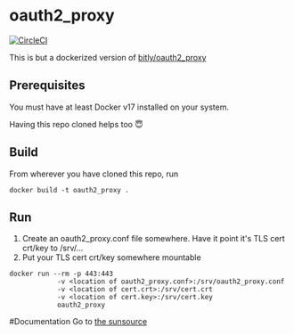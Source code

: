 # oauth2_proxy
[![CircleCI](https://circleci.com/gh/FactomProject/oauth2_proxy/tree/develop.svg?style=shield)](https://circleci.com/gh/FactomProject/oauth2_proxy/tree/develop)

This is but a dockerized version of [bitly/oauth2_proxy](https://github.com/bitly/oauth2_proxy)

## Prerequisites

You must have at least Docker v17 installed on your system.

Having this repo cloned helps too 😇

## Build
From wherever you have cloned this repo, run

`docker build -t oauth2_proxy .`

## Run
1. Create an oauth2_proxy.conf file somewhere.  Have it point it's TLS cert crt/key to /srv/...
2. Put your TLS cert crt/key somewhere mountable

```
docker run --rm -p 443:443 
			-v <location of oauth2_proxy.conf>:/srv/oauth2_proxy.conf 
			-v <location of cert.crt>:/srv/cert.crt 
			-v <location of cert.key>:/srv/cert.key
			oauth2_proxy
```

#Documentation
Go to [the sunsource](https://github.com/bitly/oauth2_proxy)